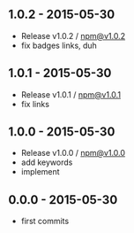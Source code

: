

## 1.0.2 - 2015-05-30
- Release v1.0.2 / npm@v1.0.2
- fix badges links, duh

## 1.0.1 - 2015-05-30
- Release v1.0.1 / npm@v1.0.1
- fix links

## 1.0.0 - 2015-05-30
- Release v1.0.0 / npm@v1.0.0
- add keywords
- implement

## 0.0.0 - 2015-05-30
- first commits